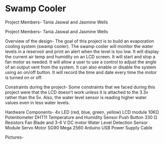 # Swamp Cooler

Project Members- Tania Jaswal and Jasmine Wells

Project Members- Tania Jaswal and Jasmine Wells

Overview of the design-
The goal of this project is to build an evaporation cooling system (swamp cooler). The swamp cooler will monitor the water levels in a reservoir and print an alert when the level is too low. It will display the current air temp and humidity on an LCD screen. It will start and stop a fan motor as needed. It will allow a user to use a control to adjust the angle of an output vent from the system. It can also enable or disable the system using an on/off button. It will record the time and date every time the motor is turned on or off. 

Constraints during the project-
Some constraints that we faced during this project were that the LCD doesn’t work unless it is attached to the 3.3v rather than the 5v. Also, the water level sensor is reading higher water values even in less water levels. 


Hardware Components-
4x LED (red, blue, green, yellow)
 LCD module
10KΩ Potentiometer
DHT11 Temperature and Humidity Sensor 
Push Button
330 Ω Resistors
Fan Blade and 3-6 V DC motor
Water Level Detection Sensor Module 
Servo Motor SG90
Mega 2560 Arduino
USB Power Supply Cable




Pictures-










